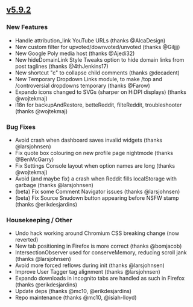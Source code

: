 ## [v5.9.2](https://github.com/honestbleeps/Reddit-Enhancement-Suite/releases/v5.9.2)


### New Features

- Handle attribution_link YouTube URLs (thanks @AlcaDesign)
- New custom filter for upvoted/downvoted/unvoted (thanks @Giljjj)
- New Google Poly media host (thanks @Ajedi32)
- New hideDomainLink Style Tweaks option to hide domain links from post taglines (thanks @4thJenkins17)
- New shortcut "c" to collapse child comments (thanks @decadent)
- New Temporary Dropdown Links module, to make /top and /controversial dropdowns temporary (thanks @Farow)
- Expando icons changed to SVGs (sharper on HiDPI displays) (thanks @wojtekmaj)
- i18n for backupAndRestore, betteReddit, filteReddit, troubleshooter (thanks @wojtekmaj)

### Bug Fixes

- Avoid crash when dashboard saves invalid widgets (thanks @larsjohnsen)
- Fix quote box colouring on new profile page nightmode (thanks @BenMcGarry)
- Fix Settings Console layout when option names are long (thanks @wojtekmaj)
- Avoid (and maybe fix) a crash when Reddit fills localStorage with garbage (thanks @larsjohnsen)
- (beta) Fix some Comment Navigator issues (thanks @larsjohnsen)
- (beta) Fix Source Snudown button appearing before NSFW stamp (thanks @erikdesjardins)

### Housekeeping / Other

- Undo hack working around Chromium CSS breaking change (now reverted)
- New tab positioning in Firefox is more correct (thanks @bomjacob)
- IntersectionObserver used for conserveMemory, reducing scroll jank (thanks @larsjohnsen)
- Avoid more forced reflows during init (thanks @larsjohnsen)
- Improve User Tagger tag alignment (thanks @larsjohnsen)
- Expando downloads in incognito tabs are handled as such in Firefox (thanks @erikdesjardins)
- Update deps (thanks @mc10, @erikdesjardins)
- Repo maintenance (thanks @mc10, @isiah-lloyd)
